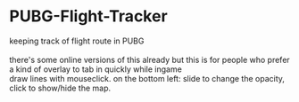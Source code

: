 # PUBG-Flight-Tracker
keeping track of flight route in PUBG<br />  
there's some online versions of this already but this is for people who prefer a kind of overlay to tab in quickly while ingame  <br />  draw lines with mouseclick. on the bottom left: slide to change the opacity, click to show/hide the map.
